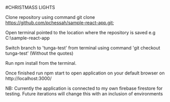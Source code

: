 #CHRISTMASS LIGHTS

Clone repository using command git clone https://github.com/pchessah/sample-react-app.git;

Open terminal pointed to the location where the repository is saved e.g C:\sample-react-app

Switch branch to 'tunga-test' from terminal using command 'git checkout tunga-test' (Without the quotes)

Run npm install from the terminal.

Once finished run npm start to open application on your default browser on http://localhost:3000/

NB: Currently the application is connected to my own firebase firestore for testing. Future iterations will change this with an inclusion of environments